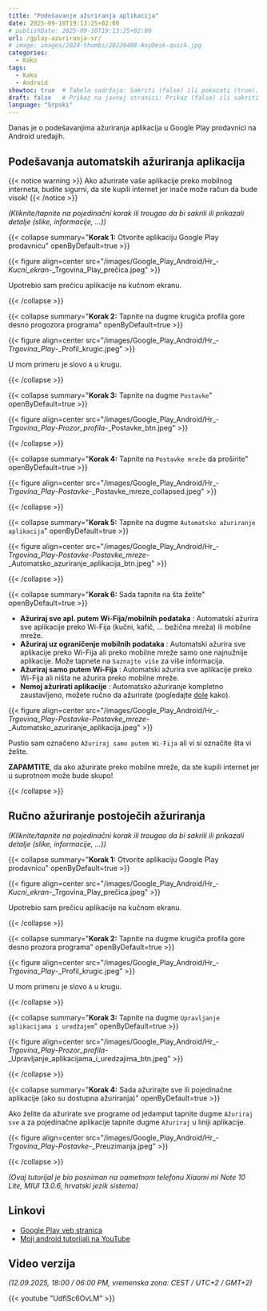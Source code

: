 ```yaml
---
title: "Podešavanje ažuriranja aplikacija"
date: 2025-09-10T19:13:25+02:00
# publishDate: 2025-09-10T19:13:25+02:00
url: /gplay-azuriranja-sr/
# image: images/2024-thumbs/20220408-AnyDesk-quick.jpg
categories: 
  - Kako
tags: 
  - Kako
  - Android
showtoc: true  # Tabela sadržaja: Sakriti (false) ili pokazati (true).
draft: false   # Prikaz na javnoj stranici: Prikaz (false) ili sakriti (true).
language: "Srpski"
---
```


Danas je o podešavanjima ažuriranja aplikacija u Google Play prodavnici na Android uređajih.

## Podešavanja automatskih ažuriranja aplikacija

{{< notice warning >}}
  Ako ažurirate vaše aplikacije preko mobilnog interneta, budite sigurni, da ste kupili internet jer inače može račun da bude visok!
{{< /notice >}}

*(Kliknite/tapnite na pojedinačni korak ili trougao da bi sakrili ili prikazali detalje (slike, informacije, ...))*

{{< collapse summary="**Korak 1:** Otvorite aplikaciju Google Play prodavnicu" openByDefault=true >}}
 
  {{< figure align=center src="/images/Google_Play_Android/Hr_-_Kucni_ekran_-_Trgovina_Play_prečica.jpeg" >}}

  Upotrebio sam prečicu aplikacije na kučnom ekranu.

{{< /collapse >}}

{{< collapse summary="**Korak 2:** Tapnite na dugme krugiča profila gore desno progozora programa" openByDefault=true >}}
 
  {{< figure align=center src="/images/Google_Play_Android/Hr_-_Trgovina_Play_-_Profil_krugic.jpeg" >}}

  U mom primeru je slovo `A` u krugu.

{{< /collapse >}}

{{< collapse summary="**Korak 3:** Tapnite na dugme `Postavke`" openByDefault=true >}}
 
  {{< figure align=center src="/images/Google_Play_Android/Hr_-_Trgovina_Play_-_Prozor_profila_-_Postavke_btn.jpeg" >}}

{{< /collapse >}}

{{< collapse summary="**Korak 4:** Tapnite na `Postavke mreže` da proširite" openByDefault=true >}}

   {{< figure align=center src="/images/Google_Play_Android/Hr_-_Trgovina_Play_-_Postavke_-_Postavke_mreze_collapsed.jpeg" >}}

{{< /collapse >}}

{{< collapse summary="**Korak 5:** Tapnite na dugme `Automatsko ažuriranje aplikacija`" openByDefault=true >}}

   {{< figure align=center src="/images/Google_Play_Android/Hr_-_Trgovina_Play_-_Postavke_-_Postavke_mreze_-_Automatsko_azuriranje_aplikacija_btn.jpeg" >}}

{{< /collapse >}}

{{< collapse summary="**Korak 6:** Sada tapnite na šta želite" openByDefault=true >}}

   - **Ažuriraj sve apl. putem Wi-Fija/mobilnih podataka** : Automatski ažurira sve aplikacije preko Wi-Fija (kučni, kafič, ... bežična mreža) ili mobilne mreže.
   - **Ažuriraj uz ograničenje mobilnih podataka** : Automatski ažurira sve aplikacije preko Wi-Fija ali preko mobilne mreže samo one najnužnije aplikacije. Može tapnete na `Saznajte više` za više informacija. 
   - **Ažuriraj samo putem Wi-Fija** : Automatski ažurira sve aplikacije preko Wi-Fija ali ništa ne ažurira preko mobilne mreže.
   - **Nemoj ažurirati aplikacije** : Automatsko ažuriranje kompletno zaustavljeno, možete ručno da ažurirate (pogledajte [dole](#ručno-ažuriranje-postoječih-ažuriranja "Kliknite/tapnite, da pređete na ručno ažuriranje!") kako).

   {{< figure align=center src="/images/Google_Play_Android/Hr_-_Trgovina_Play_-_Postavke_-_Postavke_mreze_-_Automatsko_azuriranje_aplikacija.jpeg" >}}

   Pustio sam označeno `Ažuriraj samo putem Wi-Fija` ali vi si označite šta vi želite. 
   
   **ZAPAMTITE**, da ako ažurirate preko mobilne mreže, da ste kupili internet jer u suprotnom može bude skupo!

{{< /collapse >}}

## Ručno ažuriranje postoječih ažuriranja

*(Kliknite/tapnite na pojedinačni korak ili trougao da bi sakrili ili prikazali detalje (slike, informacije, ...))*

{{< collapse summary="**Korak 1:** Otvorite aplikaciju Google Play prodavnicu" openByDefault=true >}}
 
  {{< figure align=center src="/images/Google_Play_Android/Hr_-_Kucni_ekran_-_Trgovina_Play_prečica.jpeg" >}}

  Upotrebio sam prečicu aplikacije na kučnom ekranu.

{{< /collapse >}}

{{< collapse summary="**Korak 2:** Tapnite na dugme krugiča profila gore desno prozora programa" openByDefault=true >}}
 
  {{< figure align=center src="/images/Google_Play_Android/Hr_-_Trgovina_Play_-_Profil_krugic.jpeg" >}}

  U mom primeru je slovo `A` u krugu.

{{< /collapse >}}

{{< collapse summary="**Korak 3:** Tapnite na dugme `Upravljanje aplikacijama i uredžajem`" openByDefault=true >}}
 
  {{< figure align=center src="/images/Google_Play_Android/Hr_-_Trgovina_Play_-_Prozor_profila_-_Upravljanje_aplikacijama_i_uredzajima_btn.jpeg" >}}

{{< /collapse >}}

{{< collapse summary="**Korak 4:** Sada ažurirajte sve ili pojedinačne aplikacije (ako su dostupna ažuriranja)" openByDefault=true >}}

  Ako želite da ažurirate sve programe od jedamput tapnite dugme `Ažuriraj sve` a za pojedinačne aplikacije tapnite dugme `Ažuriraj` u liniji aplikacije. 

  {{< figure align=center src="/images/Google_Play_Android/Hr_-_Trgovina_Play_-_Postavke_-_Preuzimanja.jpeg" >}}

{{< /collapse >}}

*(Ovaj tutorijal je bio posniman na oametnom telefonu Xiaomi mi Note 10 Lite, MIUI 13.0.6, hrvatski jezik sistema)*

## Linkovi

- [Google Play veb stranica](https://play.google.com/ "Kliknite/tapnite, da otvorite stranicu!")
- [Moji android tutorijali na YouTube](https://www.youtube.com/playlist?list=PLbvZxzmdNckwE9KXuxL_Iumco0IU-qsQR "Kliknite/tapnite, da otvorite stranicu!")

## Video verzija

*(12.09.2025, 18:00 / 06:00 PM, vremenska zona: CEST / UTC+2 / GMT+2)*

{{< youtube "UdflSc6OvLM" >}}